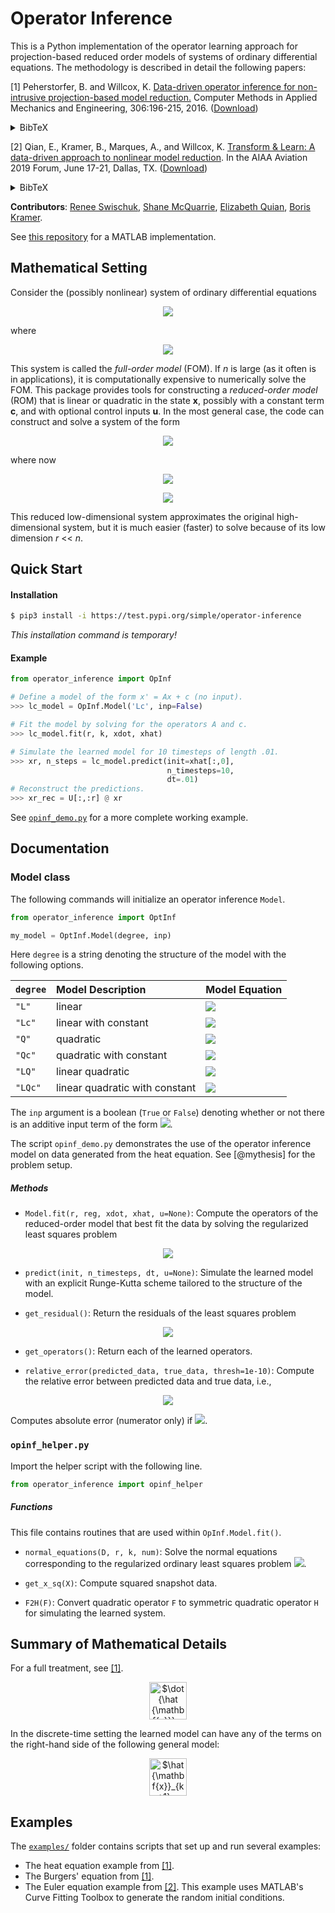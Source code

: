 # Operator Inference

This is a Python implementation of the operator learning approach for projection-based reduced order models of systems of ordinary differential equations.
The methodology is described in detail the following papers:

\[1\] Peherstorfer, B. and Willcox, K.
[Data-driven operator inference for non-intrusive projection-based model reduction.](https://www.sciencedirect.com/science/article/pii/S0045782516301104)
Computer Methods in Applied Mechanics and Engineering, 306:196-215, 2016.
([Download](https://cims.nyu.edu/~pehersto/preprints/Non-intrusive-model-reduction-Peherstorfer-Willcox.pdf))<details><summary>BibTeX</summary><pre>
@article{Peherstorfer16DataDriven,
    title     = {Data-driven operator inference for nonintrusive projection-based model reduction},
    author    = {Peherstorfer, B. and Willcox, K.},
    journal   = {Computer Methods in Applied Mechanics and Engineering},
    volume    = {306},
    pages     = {196--215},
    year      = {2016},
    publisher = {Elsevier}
    }
}</pre></details>

\[2\] Qian, E., Kramer, B., Marques, A., and Willcox, K.
[Transform & Learn: A data-driven approach to nonlinear model reduction](https://arc.aiaa.org/doi/10.2514/6.2019-3707).
In the AIAA Aviation 2019 Forum, June 17-21, Dallas, TX. ([Download](https://www.dropbox.com/s/5znea6z1vntby3d/QKMW_aviation19.pdf?dl=0))<details><summary>BibTeX</summary><pre>
@inbook{QKMW2019aviation,
    author = {Qian, E. and Kramer, B. and Marques, A. N. and Willcox, K. E.},
    title  = {Transform \&amp; Learn: A data-driven approach to nonlinear model reduction},
    booktitle = {AIAA Aviation 2019 Forum},
    doi    = {10.2514/6.2019-3707},
    URL    = {https://arc.aiaa.org/doi/abs/10.2514/6.2019-3707},
    eprint = {https://arc.aiaa.org/doi/pdf/10.2514/6.2019-3707}
}</pre></details>

**Contributors**: [Renee Swischuk](mailto:swischuk@mit.edu), [Shane McQuarrie](https://github.com/shanemcq18), [Elizabeth Quian](), [Boris Kramer](http://web.mit.edu/bokramer/www/index.html).

See [this repository](https://github.com/elizqian/operator-inference) for a MATLAB implementation.

## Mathematical Setting

Consider the (possibly nonlinear) system of ordinary differential equations

<p align="center">
  <img src="https://latex.codecogs.com/svg.latex?\dot{\mathbf{x}}(t)=\mathbf{f}(t,\mathbf{x}(t)),"/>
</p>

where

<p align="center">
  <img src="https://latex.codecogs.com/svg.latex?\mathbf{x}:\mathbb{R}\to\mathbb{R}^n,\qquad\mathbf{f}:\mathbb{R}\times\mathbb{R}^n\to\mathbb{R}^n."/>
</p>

This system is called the _full-order model_ (FOM).
If _n_ is large (as it often is in applications), it is computationally expensive to numerically solve the FOM.
This package provides tools for constructing a _reduced-order model_ (ROM) that is linear or quadratic in the state **x**, possibly with a constant term **c**, and with optional control inputs **u**.
In the most general case, the code can construct and solve a system of the form

<p align="center">
  <img src="https://latex.codecogs.com/svg.latex?\dot{\hat{\mathbf{x}}}(t)=\hat{A}\hat{\mathbf{x}}+\hat{H}(\hat{\mathbf{x}}\otimes\hat{\mathbf{x}})+\hat{B}\mathbf{u}(t)+\sum_{k=1}^m\hat{N}_{k}\hat{\mathbf{x}}u_{k}(t)+\hat{\mathbf{c}},"/>
</p>

where now

<p align="center">
  <img src="https://latex.codecogs.com/svg.latex?\hat{\mathbf{x}}:\mathbb{R}\to\mathbb{R}^r,\qquad\mathbf{u}:\mathbb{R}\to\mathbb{R}^m,\qquad\hat{\mathbf{c}}\in\mathbb{R}^r,\qquad%20r\ll%20n,"/>
</p>
<p align="center">
  <img src="https://latex.codecogs.com/svg.latex?\hat{A}\in\mathbb{R}^{r\times%20r},\qquad\hat{H}\in\mathbb{R}^{r\times%20r^2},\qquad\hat{B}\in\mathbb{R}^{r\times%20m},\qquad\hat{N}_{k}\in\mathbb{R}^{r\times%20r}."/>
</p>

This reduced low-dimensional system approximates the original high-dimensional system, but it is much easier (faster) to solve because of its low dimension _r_ << _n_.


## Quick Start

#### Installation

```bash
$ pip3 install -i https://test.pypi.org/simple/operator-inference
```

_This installation command is temporary!_

#### Example

<!-- TODO: what are these variables?? -->

```python
from operator_inference import OpInf

# Define a model of the form x' = Ax + c (no input).
>>> lc_model = OpInf.Model('Lc', inp=False)

# Fit the model by solving for the operators A and c.
>>> lc_model.fit(r, k, xdot, xhat)

# Simulate the learned model for 10 timesteps of length .01.
>>> xr, n_steps = lc_model.predict(init=xhat[:,0],
                                   n_timesteps=10,
                                   dt=.01)
# Reconstruct the predictions.
>>> xr_rec = U[:,:r] @ xr
```

See [`opinf_demo.py`](https://github.com/swischuk/operator_inference/blob/master/opinf_demo.py) for a more complete working example.


## Documentation

### Model class

The following commands will initialize an operator inference `Model`.

```python
from operator_inference import OptInf

my_model = OptInf.Model(degree, inp)
```

Here `degree` is a string denoting the structure of
the model with the following options.

| `degree` | Model Description | Model Equation |
| :------- | :---------------- | :------------- |
|  `"L"`   |  linear | <img src="https://latex.codecogs.com/svg.latex?\dot{\mathbf{x}}(t)=A\mathbf{x}(t)"/>
|  `"Lc"`  |  linear with constant | <img src="https://latex.codecogs.com/svg.latex?\dot{\mathbf{x}}(t)=A\mathbf{x}(t)+\mathbf{c}"/>
|  `"Q"`   |  quadratic | <img src="https://latex.codecogs.com/svg.latex?\dot{\mathbf{x}}(t)=F\mathbf{x}^2(t)"/>
|  `"Qc"`  |  quadratic with constant | <img src="https://latex.codecogs.com/svg.latex?\dot{\mathbf{x}}(t)=F\mathbf{x}^2(t)+\mathbf{c}"/>
|  `"LQ"`  |  linear quadratic | <img src="https://latex.codecogs.com/svg.latex?\dot{\mathbf{x}}(t)=A\mathbf{x}(t)+F\mathbf{x}^2(t)"/>
|  `"LQc"` |  linear quadratic with constant | <img src="https://latex.codecogs.com/svg.latex?\dot{\mathbf{x}}(t)=A\mathbf{x}(t)+F\mathbf{x}^2(t)+\mathbf{c}"/>

The `inp` argument is a boolean (`True` or `False`) denoting whether or not there is an additive input term of the form <img src="https://latex.codecogs.com/svg.latex?B\mathbf{u}(t)"/>.

The script `opinf_demo.py` demonstrates the use of the operator inference model on data generated from the heat equation.
See [@mythesis] for the problem setup.

##### Methods

- `Model.fit(r, reg, xdot, xhat, u=None)`: Compute the operators of the reduced-order model that best fit the data by solving the regularized least
    squares problem
<p align="center"><img src="https://latex.codecogs.com/svg.latex?\underset{\mathbf{o}_i}{\text{min}}||D\mathbf{o}_i-\mathbf{r}||_2^2+k||P\mathbf{o}_i||_2^2."/></p>

- `predict(init, n_timesteps, dt, u=None)`: Simulate the learned model with an explicit Runge-Kutta scheme tailored to the structure of the model.

- `get_residual()`: Return the residuals of the least squares problem
<p align="center"><img src="https://latex.codecogs.com/svg.latex?||DO^T-\dot{X}^T||_F^2\qquad\text{and}\qquad||O^T||_F^2."/></p>

- `get_operators()`: Return each of the learned operators.

- `relative_error(predicted_data, true_data, thresh=1e-10)`: Compute the relative error between predicted data and true data, i.e.,
<p align="center"><img src="https://latex.codecogs.com/svg.latex?\frac{||\texttt{true\_data}-\texttt{predicted\_data}||}{||\texttt{true\_data}||}"./></p>
Computes absolute error (numerator only) if <img src="https://latex.codecogs.com/svg.latex?||\texttt{true\_data}||<\texttt{thresh}"/>.


### `opinf_helper.py`

Import the helper script with the following line.

```python
from operator_inference import opinf_helper
```

##### Functions

This file contains routines that are used within `OpInf.Model.fit()`.

- `normal_equations(D, r, k, num)`: Solve the normal equations corresponding to the regularized ordinary least squares problem <img src="https://latex.codecogs.com/svg.latex?\underset{\mathbf{o}_i}{\text{min}}||D\mathbf{o}_i-\mathbf{r}||_2^2+k||P\mathbf{o}_i||_2^2"/>.

-  `get_x_sq(X)`: Compute squared snapshot data.

-  `F2H(F)`: Convert quadratic operator `F` to symmetric quadratic operator `H` for simulating the learned system.


<!-- ### `integration_helpers.py`

Import the integration helper script with the following line.

```python
from operator_inference import integration_helpers
```

##### Functions

This file contains Runge-Kutta integrators that are used within `OpInf.Model.predict()`.
The choice of integrator depends on `Model.degree`.

- `rk4advance_L(x, dt, A, B=0, u=0)`
- `rk4advance_Lc(x, dt, A, c, B=0, u=0)`
- `rk4advance_Q(x, dt, H, B=0, u=0)`
- `rk4advance_Qc(x, dt, H, c, B=0, u=0)`
- `rk4advance_LQ(x, dt, A, H, B=0, u=0)`
- `rk4advance_LQc(x, dt, A, H, c, B=0, u=0)`

**Parameters**:
- `x ((r,) ndarray)`: The current (reduced-dimension) state.
- `dt (float)`: Time step size.
- `A ((r,r) ndarray)`: The linear state operator.
- `H ((r,r**2) ndarray)`: The matricized quadratic state operator.
- `c ((r,) ndarray)`: The constant term.
- `B ((r,p) ndarray)`: The input operator; only needed if `Model.inp` is `True`.
- `u ((p,) ndarray)`: The input at the current time; only needed if `Model.inp` is `True`.

**Returns**:
- `x_next ((r,) ndarray)`: The next (reduced-dimension) state. -->

## Summary of Mathematical Details

For a full treatment, see [\[1\]](https://www.sciencedirect.com/science/article/pii/S0045782516301104).


<p align="center"><img src="https://raw.githubusercontent.com/elizqian/operator-inference/master/modelform.png"
alt="$\dot{\hat {\mathbf{x}}} = \hat{\mathbf{A}}\hat{\mathbf{x}}+\hat{\mathbf{H}}(\hat{\mathbf{x}}\otimes\hat{\mathbf{x}})+\hat{\mathbf{B}}\mathbf{u}(t)+\sum_{i=1}^m\hat{\mathbf{N}}\hat{\mathbf{x}}u_i(t)+\hat{\mathbf{C}}$"
height=60/></p>

In the discrete-time setting the learned model can have any of the terms on the right-hand side of the following general model:

<p align="center"><img src="https://raw.githubusercontent.com/elizqian/operator-inference/master/model_discrete.png"
alt="$\hat {\mathbf{x}}_{k+1} = \hat{\mathbf{A}}\hat{\mathbf{x}}_k+\hat{\mathbf{H}}(\hat{\mathbf{x}}_k\otimes\hat{\mathbf{x}}_k)+\hat{\mathbf{B}}\mathbf{u}_k+\sum_{i=1}^m\hat{\mathbf{N}}\hat{\mathbf{x}}_ku_{i,k}+\hat{\mathbf{C}}$"
height=60/></p>

## Examples
The [`examples/`](https://github.com/swischuk/operator_inference/blob/master/examples/) folder contains scripts that set up and run several examples:
- The heat equation example from [\[1\]](https://www.sciencedirect.com/science/article/pii/S0045782516301104).
- The Burgers' equation from [\[1\]](https://www.sciencedirect.com/science/article/pii/S0045782516301104).
- The Euler equation example from [\[2\]](https://arc.aiaa.org/doi/10.2514/6.2019-3707). This example uses MATLAB's Curve Fitting Toolbox to generate the random initial conditions.
